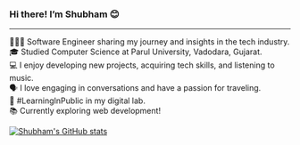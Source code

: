 ###  Hi there! I’m Shubham 😊
<hr>

👩🏻‍💻 Software Engineer sharing my journey and insights in the tech industry.  
🎓 Studied Computer Science at Parul University, Vadodara, Gujarat.  
💻 I enjoy developing new projects, acquiring tech skills, and listening to music.  
🗣️ I love engaging in conversations and have a passion for traveling.  
🌱 #LearningInPublic in my digital lab.  
📚 Currently exploring web development!

<!-- GitHub stats from https://github.com/anuraghazra/github-readme-stats -->
[![Shubham's GitHub stats](https://github-readme-stats.vercel.app/api?username=shubhambhattacharya-dev&show_icons=true&theme=radical)](https://github.com/shubhambhattacharya-dev/github-readme-stats)

